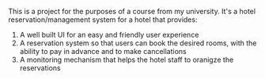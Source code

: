 This is a project for the purposes of a course from my university. It's a hotel reservation/management system for a hotel that provides:

1) A well built UI for an easy and friendly user experience
1) A reservation system so that users can book the desired rooms, with the ability to pay in advance and to make cancellations
2) A monitoring mechanism that helps the hotel staff to oranigze the reservations
